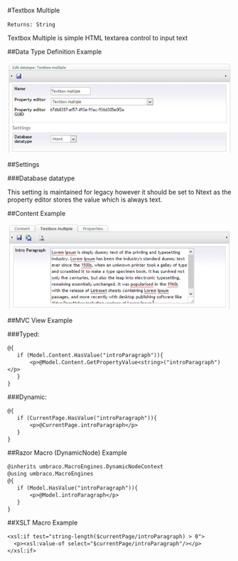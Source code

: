#Textbox Multiple

`Returns: String`

Textbox Multiple is simple HTML textarea control to input text

##Data Type Definition Example

![Textbox Multiple Data Type Definition](images/Textbox-Multiple-DataType.jpg?raw=true)

##Settings

###Database datatype

This setting is maintained for legacy however it should be set to Ntext as the property editor stores the value which is always text.

##Content Example 

![No Edit Content Example](images/Textbox-Multiple-Content.jpg?raw=true)

##MVC View Example

###Typed:

	@{
	   if (Model.Content.HasValue("introParagraph")){
	       <p>@Model.Content.GetPropertyValue<string>("introParagraph")</p>
	   } 
	}

###Dynamic: 

	@{       
	   if (CurrentPage.HasValue("introParagraph")){
	       <p>@CurrentPage.introParagraph</p>
	   } 	       
	}

##Razor Macro (DynamicNode) Example

	@inherits umbraco.MacroEngines.DynamicNodeContext
	@using umbraco.MacroEngines
	@{
	   if (Model.HasValue("introParagraph")){
	       <p>@Model.introParagraph</p>
	   } 
	}


##XSLT Macro Example

	<xsl:if test="string-length($currentPage/introParagraph) > 0">  
	  <p><xsl:value-of select="$currentPage/introParagraph"/></p>  
	</xsl:if>